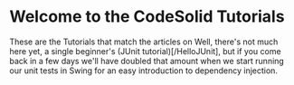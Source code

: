 Welcome to the CodeSolid Tutorials
=========

These are the Tutorials that match the articles on 
Well, there's not much here yet, a single beginner's (JUnit tutorial)[/HelloJUnit], but if you come back in a few days we'll have doubled that amount when we start running our unit tests in Swing for an easy introduction to dependency injection.
